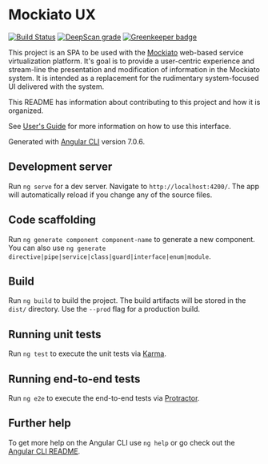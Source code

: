 # Mockiato UX

[![Build Status](https://travis-ci.com/otter42/mockiato-ux.svg?token=yX6AH4fPLQfx9j596X27&branch=master)](https://travis-ci.com/otter42/mockiato-ux) 
[![DeepScan grade](https://deepscan.io/api/teams/2522/projects/3661/branches/32116/badge/grade.svg)](https://deepscan.io/dashboard#view=project&tid=2522&pid=3661&bid=32116) [![Greenkeeper badge](https://badges.greenkeeper.io/otter42/mockiato-ux.svg)](https://greenkeeper.io/)

This project is an SPA to be used with the [Mockiato](https://github.com/Optum/mockiato) web-based service virtualization platform.  It's goal is to provide
a user-centric experience and stream-line the presentation and modification of information in the Mockiato system.  It is intended as a replacement for the 
rudimentary system-focused UI delivered with the system.

This README has information about contributing to this project and how it is organized.

See [User's Guide](https://otter42.github.io/mockiato-ux/) for more information on how to use this interface.


Generated with [Angular CLI](https://github.com/angular/angular-cli) version 7.0.6.

## Development server

Run `ng serve` for a dev server. Navigate to `http://localhost:4200/`. The app will automatically reload if you change any of the source files.

## Code scaffolding

Run `ng generate component component-name` to generate a new component. You can also use `ng generate directive|pipe|service|class|guard|interface|enum|module`.

## Build

Run `ng build` to build the project. The build artifacts will be stored in the `dist/` directory. Use the `--prod` flag for a production build.

## Running unit tests

Run `ng test` to execute the unit tests via [Karma](https://karma-runner.github.io).

## Running end-to-end tests

Run `ng e2e` to execute the end-to-end tests via [Protractor](http://www.protractortest.org/).

## Further help

To get more help on the Angular CLI use `ng help` or go check out the [Angular CLI README](https://github.com/angular/angular-cli/blob/master/README.md).
